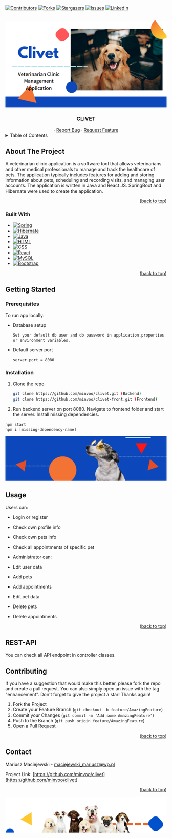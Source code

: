 
<a name="readme-top"></a>

[![Contributors][contributors-shield]][contributors-url]
[![Forks][forks-shield]][forks-url]
[![Stargazers][stars-shield]][stars-url]
[![Issues][issues-shield]][issues-url]
[![LinkedIn][linkedin-shield]][linkedin-url]



<!-- PROJECT LOGO -->
<br />
<div align="center">
<img src="https://github.com/minvoo/clivet/blob/master/src/main/java/com/teamone/clivet/readme_files/demo-clivet-1.png" />
  <a href="https://github.com/minvoo/clivet">
  </a>

<h3 align="center">CLIVET</h3>
 <center>  ·
    <a href="https://github.com/minvoo/iteis/issues">Report Bug</a>
    ·
    <a href="https://github.com/minvoo/ITEIS/issues/new">Request Feature</a>
</center>
</div>

<!-- TABLE OF CONTENTS -->
<details>
  <summary>Table of Contents</summary>
  <ol>
    <li>
      <a href="#about-the-project">About The Project</a>
      <ul>
        <li><a href="#built-with">Built With</a></li>
      </ul>
    </li>
    <li>
      <a href="#getting-started">Getting Started</a>
      <ul>
        <li><a href="#prerequisites">Prerequisites</a></li>
        <li><a href="#installation">Installation</a></li>
      </ul>
    </li>
    <li><a href="#usage">Usage</a></li>
    <li><a href="#rest-api">REST API</a></li>
    <li><a href="#contributing">Contributing</a></li>
    <li><a href="#contact">Contact</a></li>
  </ol>
</details>



<!-- ABOUT THE PROJECT -->

## About The Project

A veterinarian clinic application is a software tool that allows veterinarians and other medical professionals to manage and track the healthcare of pets. The application typically includes features for adding and storing information about pets, scheduling and recording visits, and managing user accounts. The application is written in Java and React JS. SpringBoot and Hibernate were used to create the application.

<p align="right">(<a href="#readme-top">back to top</a>)</p>

### Built With

* [![Spring][SpringBoot]][Spring-url]
* [![Hibernate][HibernateSite]][Hibernate-url]
* [![Java][JavaSite]][Java-url]
* [![HTML][HTMLSite]][HTML-url]
* [![CSS][CSSSite]][CSS-url]
* [![React][ReactSite]][React-url]
* [![MySQL][MysqlSite]][Mysql-url]
* [![Bootstrap][Bootstrap.com]][Bootstrap-url]

<p align="right">(<a href="#readme-top">back to top</a>)</p>


<!-- GETTING STARTED -->


## Getting Started

### Prerequisites

To run app locally:

* Database setup
  ```
  Set your default db user and db password in application.properties or environment variables.
  ```

* Default server port
    ```
  server.port = 8080
  ```

### Installation

1. Clone the repo
   ```sh
   git clone https://github.com/minvoo/clivet.git (Backend)
   git clone https://github.com/minvoo/clivet-front.git (Frontend)
   ```

2. Run backend server on port 8080. Navigate to frontend folder and start the server. Install missing dependencies.
```
npm start
npm i [missing-dependency-name]
```

<!-- USAGE EXAMPLES -->
<img src="https://github.com/minvoo/clivet/blob/master/src/main/java/com/teamone/clivet/readme_files/demo-clivet-2.png"> </img>
<br/>
## Usage

Users can:
* Login or register
* Check own profile info
* Check own pets info
* Check all appointments of specific pet

* Administrator can:
* Edit user data
* Add pets
* Add appointments
* Edit pet data
* Delete pets
* Delete appointments
<p align="right">(<a href="#readme-top">back to top</a>)</p>

<!-- CONTRIBUTING -->

## REST-API

You can check all API endpoint in controller classes.

## Contributing

If you have a suggestion that would make this better, please fork the repo and create a pull request. You can also
simply open an issue with the tag "enhancement".
Don't forget to give the project a star! Thanks again!

1. Fork the Project
2. Create your Feature Branch (`git checkout -b feature/AmazingFeature`)
3. Commit your Changes (`git commit -m 'Add some AmazingFeature'`)
4. Push to the Branch (`git push origin feature/AmazingFeature`)
5. Open a Pull Request

<p align="right">(<a href="#readme-top">back to top</a>)</p>


## Contact

Mariusz Maciejewski -  <a href="mailto:maciejewski_mariusz@wp.pl">maciejewski_mariusz@wp.pl

Project Link: [https://github.com/minvoo/clivet](https://github.com/minvoo/clivet)

<p align="right">(<a href="#readme-top">back to top</a>)</p>

<div align="center">
<img src="https://github.com/minvoo/clivet/blob/master/src/main/java/com/teamone/clivet/readme_files/demo-clivet-3.png" />

<!-- MARKDOWN LINKS & IMAGES -->
<!-- https://www.markdownguide.org/basic-syntax/#reference-style-links -->

[contributors-shield]: https://img.shields.io/github/contributors/minvoo/iteis.svg?style=for-the-badge

[contributors-url]: https://github.com/minvoo/iteis/graphs/contributors

[forks-shield]: https://img.shields.io/github/forks/minvoo/iteis.svg?style=for-the-badge

[forks-url]: https://github.com/minvoo/iteis/network/members

[stars-shield]: https://img.shields.io/github/stars/minvoo/iteis.svg?style=for-the-badge

[stars-url]: https://github.com/minvoo/iteis/stargazers

[issues-shield]: https://img.shields.io/github/issues/minvoo/iteis.svg?style=for-the-badge

[issues-url]: https://github.com/minvoo/iteis/issues

[license-shield]: https://img.shields.io/github/license/minvoo/iteis.svg?style=for-the-badge

[license-url]: https://github.com/minvoo/iteis/blob/master/LICENSE.txt

[linkedin-shield]: https://img.shields.io/badge/-LinkedIn-black.svg?style=for-the-badge&logo=linkedin&colorB=555

[linkedin-url]: https://linkedin.com/in/minvoo

[Spring-url]: https://spring.io/projects/spring-boot

[SpringBoot]: https://img.shields.io/badge/SPRINGBOOT-6db33f?style=for-the-badge&logo=spring&logoColor=white

[Bootstrap.com]: https://img.shields.io/badge/Bootstrap-563D7C?style=for-the-badge&logo=bootstrap&logoColor=white

[Bootstrap-url]: https://getbootstrap.com

[JavaSite]: https://img.shields.io/badge/JAVA-%23ED8B00?style=for-the-badge&logo=java&logoColor=white

[Java-url]: https://www.oracle.com/java/

[HTMLSite]: https://img.shields.io/badge/html-%23E34F26.svg?style=for-the-badge&logo=html5&logoColor=white

[HTML-url]: https://www.w3schools.com/html/

[HibernateSite]: https://img.shields.io/badge/hibernate-bcae79.svg?style=for-the-badge&logo=hibernate&logoColor=white

[Hibernate-url]: https://hibernate.org/

[CSSSite]: https://img.shields.io/badge/css-2862e9.svg?style=for-the-badge&logo=css3&logoColor=white

[CSS-url]: https://www.w3schools.com/css/default.asp

[ReactSite]: https://img.shields.io/badge/react-6cc2ff.svg?style=for-the-badge&logo=react&logoColor=white

[React-url]: https://reactjs.org

[MysqlSite]: https://img.shields.io/badge/mysql-3e6e93.svg?style=for-the-badge&logo=mysql&logoColor=white

[Mysql-url]: https://www.mysql.com
